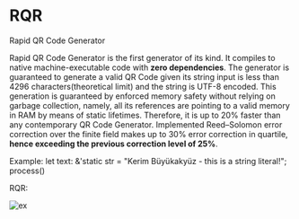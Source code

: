 # RQR
Rapid QR Code Generator

Rapid QR Code Generator is the first generator of its kind. It compiles to native machine-executable code with **zero dependencies**. The generator is guaranteed to generate a valid QR Code given its string input is less than 4296 characters(theoretical limit) and the string is UTF-8 encoded. This generation is guaranteed by enforced memory safety without relying on garbage collection, namely, all its references are pointing to a valid memory in RAM by means of static lifetimes. Therefore, it is up to 20% faster than any contemporary QR Code Generator. Implemented Reed–Solomon error correction over the finite field makes up to 30% error correction in quartile, **hence exceeding the previous correction level of 25%**. 


Example:
let text: &'static str = "Kerim Büyükakyüz - this is a string literal!";
process()

RQR:


![ex](https://user-images.githubusercontent.com/99087793/177833176-ecd3d71c-a0b4-4ce6-8d7f-3dcd622c3a13.png)
